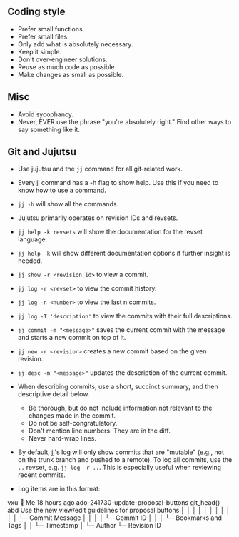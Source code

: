 ## Coding style

- Prefer small functions.
- Prefer small files.
- Only add what is absolutely necessary.
- Keep it simple.
- Don't over-engineer solutions.
- Reuse as much code as possible.
- Make changes as small as possible.

## Misc

- Avoid sycophancy.
- Never, EVER use the phrase "you're absolutely right." Find other ways to say something like it.

## Git and Jujutsu

- Use jujutsu and the `jj` command for all git-related work.
- Every jj command has a -h flag to show help. Use this if you need to know how to use a command.
- `jj -h` will show all the commands.
- Jujutsu primarily operates on revision IDs and revsets.
- `jj help -k revsets` will show the documentation for the revset language.
- `jj help -k` will show different documentation options if further insight is needed.
- `jj show -r <revision_id>` to view a commit.
- `jj log -r <revset>` to view the commit history.
- `jj log -n <number>` to view the last n commits.
- `jj log -T 'description'` to view the commits with their full descriptions.
- `jj commit -m "<message>"` saves the current commit with the message and starts a new commit on top of it.
- `jj new -r <revision>` creates a new commit based on the given revision.
- `jj desc -m "<message>"` updates the description of the current commit.

- When describing commits, use a short, succinct summary, and then descriptive detail below.
  - Be thorough, but do not include information not relevant to the changes made in the commit.
  - Do not be self-congratulatory.
  - Don't mention line numbers. They are in the diff.
  - Never hard-wrap lines.
- By default, jj's log will only show commits that are "mutable" (e.g., not on the trunk branch and pushed to a remote). To log all commits, use the `..` revset, e.g. `jj log -r ..`. This is especially useful when reviewing recent commits.

- Log items are in this format:

<!-- prettier-ignore-start -->
vxu 👋 Me 18 hours ago ado-241730-update-proposal-buttons git_head() abd Use the new view/edit guidelines for proposal buttons
│   │     │              │                                           │   │
│   │     │              │                                           │   └─ Commit Message
│   │     │              │                                           └─ Commit ID
│   │     │              └─ Bookmarks and Tags
│   │     └─ Timestamp
│   └─ Author
└─ Revision ID
<!-- prettier-ignore-end -->
